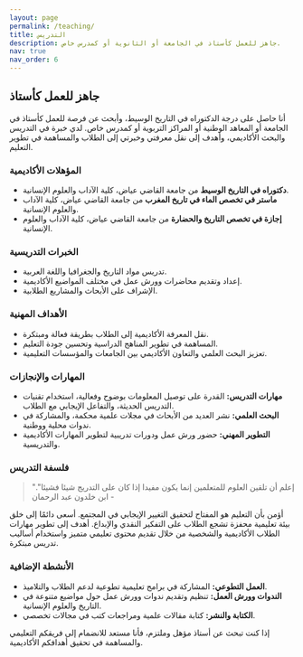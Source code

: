 ```yaml
---
layout: page
permalink: /teaching/
title: التدريس
description: جاهز للعمل كأستاذ في الجامعة أو الثانوية أو كمدرس خاص.
nav: true
nav_order: 6
---
```


## جاهز للعمل كأستاذ

أنا حاصل على درجة الدكتوراه في التاريخ الوسيط، وأبحث عن فرصة للعمل كأستاذ في الجامعة أو المعاهد الوطنية أو المراكز التربوية أو كمدرس خاص. لدي خبرة في التدريس والبحث الأكاديمي، وأهدف إلى نقل معرفتي وخبرتي إلى الطلاب والمساهمة في تطوير التعليم.

### المؤهلات الأكاديمية

- **دكتوراه في التاريخ الوسيط** من جامعة القاضي عياض، كلية الآداب والعلوم الإنسانية.
- **ماستر في تخصص الماء في تاريخ المغرب** من جامعة القاضي عياض، كلية الآداب والعلوم الإنسانية.
- **إجازة في تخصص التاريخ والحضارة** من جامعة القاضي عياض، كلية الآداب والعلوم الإنسانية.

### الخبرات التدريسية

- تدريس مواد التاريخ والجغرافيا واللغة العربية.
- إعداد وتقديم محاضرات وورش عمل في مختلف المواضيع الأكاديمية.
- الإشراف على الأبحاث والمشاريع الطلابية.

### الأهداف المهنية

- نقل المعرفة الأكاديمية إلى الطلاب بطريقة فعالة ومبتكرة.
- المساهمة في تطوير المناهج الدراسية وتحسين جودة التعليم.
- تعزيز البحث العلمي والتعاون الأكاديمي بين الجامعات والمؤسسات التعليمية.

### المهارات والإنجازات

- **مهارات التدريس:** القدرة على توصيل المعلومات بوضوح وفعالية، استخدام تقنيات التدريس الحديثة، والتفاعل الإيجابي مع الطلاب.
- **البحث العلمي:** نشر العديد من الأبحاث في مجلات علمية محكمة، والمشاركة في ندوات محلية ووطنية.
- **التطوير المهني:** حضور ورش عمل ودورات تدريبية لتطوير المهارات الأكاديمية والتدريسية.

### فلسفة التدريس

> ".إعلم أن تلقين العلوم للمتعلمين إنما يكون مفيدا إذا كان على التدريج شيئا فشيئا" - ابن خلدون عبد الرحمان

أؤمن بأن التعليم هو المفتاح لتحقيق التغيير الإيجابي في المجتمع. أسعى دائمًا إلى خلق بيئة تعليمية محفزة تشجع الطلاب على التفكير النقدي والإبداع. أهدف إلى تطوير مهارات الطلاب الأكاديمية والشخصية من خلال تقديم محتوى تعليمي متميز واستخدام أساليب تدريس مبتكرة.

### الأنشطة الإضافية

- **العمل التطوعي:** المشاركة في برامج تعليمية تطوعية لدعم الطلاب والتلاميذ.
- **الندوات وورش العمل:** تنظيم وتقديم ندوات وورش عمل حول مواضيع متنوعة في التاريخ والعلوم الإنسانية.
- **الكتابة والنشر:** كتابة مقالات علمية ومراجعات كتب في مجالات تخصصي.

إذا كنت تبحث عن أستاذ مؤهل وملتزم، فأنا مستعد للانضمام إلى فريقكم التعليمي والمساهمة في تحقيق أهدافكم الأكاديمية.
